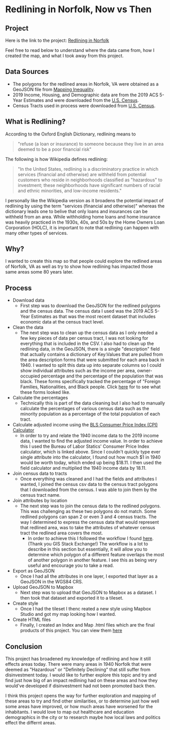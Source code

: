 # Redlining in Norfolk, Now vs Then

## Project

Here is the link to the project: [Redlining in Norfolk](https://kdoh12.github.io/redlining-norfolk)

Feel free to read below to understand where the data came from, how I created the map, and what I took away from this project.

## Data Sources

- The polygons for the redlined areas in Norfolk, VA were obtained as a GeoJSON file from [Mapping Inequality](https://dsl.richmond.edu/panorama/redlining/#loc=5/39.1/-94.58).
- 2019 Income, Housing, and Demographic data are from the 2019 ACS 5-Year Estimates and were downloaded from the [U.S. Census](https://data.census.gov/).
- Census Tracts used in process were downloaded from [U.S. Census](https://www.census.gov/geographies/mapping-files/time-series/geo/cartographic-boundary.html).

## What is Redlining?

According to the Oxford English Dictionary, redlining means to

> "refuse (a loan or insurance) to someone because they live in an area deemed to be a poor financial risk"

The following is how Wikipedia defines redlining:

> "In the United States, redlining is a discriminatory practice in which services (financial and otherwise) are withheld from potential customers who reside in neighborhoods classified as "hazardous" to investment; these neighborhoods have significant numbers of racial and ethnic minorities, and low-income residents."

I personally like the Wikipedia version as it broadens the potential impact of redlining by using the term "services (financial and otherwise)" whereas the dictionary leads one to belive that only loans and insurances can be withheld from an area. While withholding home loans and home insurance was heavily practiced in the 1930s, 40s, and 50s by the Home Owners Loan Corporation (HOLC), it is important to note that redlining can happen with many other types of services.

## Why?

I wanted to create this map so that people could explore the redlined areas of Norfolk, VA as well as try to show how redlining has impacted those same areas some 80 years later.

## Process

- Download data
  - First step was to download the GeoJSON for the redlined polygons and the census data. The census data I used was the 2019 ACS 5-Year Estimates as that was the most recent dataset that includes economic data at the census tract level.
- Clean the data
  - The next step was to clean up the census data as I only needed a few key pieces of data per census tract, I was not looking for everything that is included in the CSV. I also had to clean up the redlining data, in the GeoJSON, there is a single "description" field that actually contains a dictionary of Key:Values that are pulled from the area description forms that were submitted for each area back in 1940. I wanted to split this data up into separate columns so I could show individual attributes such as the income per area, owner-occupied percentage and the percentage of the population that was black. These forms specifically tracked the percentage of "Foreign Families, Nationalities, and Black people. Click [here](https://dsl.richmond.edu/panorama/redlining/#loc=11/36.914/-76.571&city=norfolk-va&area=C10&adimage=2/68.399/-207.773) for to see what these forms looked like.
- Calculate the percentages
  - Technically this is part of the data cleaning but I also had to manually calculate the percentages of various census data such as the minority population as a percentage of the total population of each tract.
- Calculate adjusted income using the [BLS Consumer Price Index (CPI) Calculator](https://data.bls.gov/cgi-bin/cpicalc.pl?cost1=1&year1=194001&year2=201901)
  - In order to try and relate the 1940 income data to the 2019 income data, I wanted to find the adjusted income value. In order to achieve this I used the Bureau of Labor Statics' Consumer Price Index calculator, which is linked above. Since I couldn't quickly type ever single attribute into the calculator, I found out how much $1 in 1940 would be worth today, which ended up being $18.11. I then used the field calculator and multiplied the 1940 income data by 18.11.
- Join census data to tracts
  - Once everything was cleaned and I had the fields and attributes I wanted, I joined the census csv data to the census tract polygons that I downloaded from the census. I was able to join them by the census tract name.
- Join attributes by location
  - The next step was to join the census data to the redlined polygons. This was challenging as these two polygons do not match. Some redlined polygons can span 2 or even 3 and 4 census tracts. The way I determined to express the census data that would represent that redlined area, was to take the attributes of whatever census tract the redlined area covers the most.
    - In order to achieve this I followed the workflow I found [here](https://gis.stackexchange.com/questions/295739/select-features-in-a-polygon-that-covered-the-most-by-features-of-another-polygo). (Thank you GIS Stack Exchange!) The workflow is a lot to describe in this section but essentially, it will allow you to determine which polygon of a different feature overlaps the most of another polygon in another feature. I see this as being very useful and encourage you to take a read.
- Export as GeoJSON
  - Once I had all the attributes in one layer, I exported that layer as a GeoJSON in the WGS84 CRS.
- Upload GeoJSON to Mapbox
  - Next step was to upload that GeoJSON to Mapbox as a dataset. I then took that dataset and exported it to a tileset.
- Create style
  - Once I had the tileset I thenc reated a new style using Mapbox Studio and got my map looking how I wanted.
- Create HTML files
  - Finally, I created an Index and Map .html files which are the final products of this project. You can view them [here](https://kdoh12.github.io/redlining-norfolk/)

## Conclusion

This project has broadened my knowledge of redlining and how it still effects areas today. There were many areas in 1940 Norfolk that were deemed as "Hazardous" or "Definitely Declining" that still suffer from disinvestment today. I would like to further explore this topic and try and find just how big of an impact redlining had on these areas and how they would've developed if disinvestment had not been promoted back then.

I think this project opens the way for further exploration and mapping of these areas to try and find other similarities, or to determine just how well some areas have improved, or how much areas have worsened for the inhabitants. I would love to map out healthcare and education demographics in the city or to research maybe how local laws and politics effect the differnt areas.
